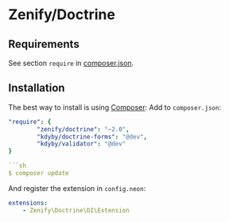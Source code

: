 # Zenify/Doctrine


## Requirements

See section `require` in [composer.json](composer.json).


## Installation

The best way to install is using [Composer](http://getcomposer.org/):
Add to `composer.json`:

```yaml
"require": {
        "zenify/doctrine": "~2.0",
        "kdyby/doctrine-forms": "@dev",
        "kdyby/validator": "@dev"
}

```sh
$ composer update
```

And register the extension in `config.neon`:

```yaml
extensions:
	- Zenify\Doctrine\DI\Extension
```
